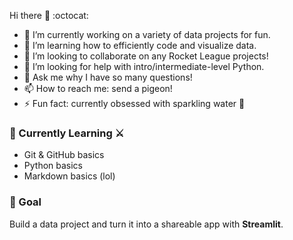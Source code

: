 Hi there 👋 :octocat:

- 🔭 I’m currently working on a variety of data projects for fun.
- 🌱 I’m learning how to efficiently code and visualize data.
- 👯 I’m looking to collaborate on any Rocket League projects!
- 🤔 I’m looking for help with intro/intermediate-level Python.
- 💬 Ask me why I have so many questions!
- 📫 How to reach me: send a pigeon!
- ⚡ Fun fact: currently obsessed with sparkling water 🤯

### 🌱 Currently Learning ⚔️

- Git & GitHub basics
- Python basics
- Markdown basics (lol)

### 🎯 Goal

Build a data project and turn it into a shareable app with **Streamlit**.